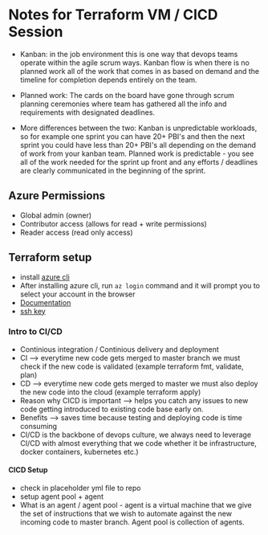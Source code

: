 # Notes for Terraform VM / CICD Session
- Kanban: in the job environment this is one way that devops teams operate within the agile scrum ways. Kanban flow is when there is no planned work all of the work that comes in as based on demand and the timeline for completion depends entirely on the team.

- Planned work: The cards on the board have gone through scrum planning ceremonies where team has gathered all the info and requirements with designated deadlines.

- More differences between the two: Kanban is unpredictable workloads, so for example one sprint you can have 20+ PBI's and then the next sprint you could have less than 20+ PBI's all depending on the demand of work from your kanban team. Planned work is predictable - you see all of the work needed for the sprint up front and any efforts / deadlines are clearly communicated in the beginning of the sprint. 

## Azure Permissions
- Global admin (owner)
- Contributor access (allows for read + write permissions)
- Reader access (read only access)

## Terraform setup
- install [azure cli](https://learn.microsoft.com/en-us/cli/azure/install-azure-cli)
- After installing azure cli, run ```az login``` command and it will prompt you to select your account in the browser
- [Documentation](https://registry.terraform.io/providers/hashicorp/azurerm/latest/docs/guides/azure_cli)
- [ssh key](https://learn.microsoft.com/en-us/azure/virtual-machines/linux/mac-create-ssh-keys)

### Intro to CI/CD
- Continious integration / Continious delivery and deployment
- CI --> everytime new code gets merged to master branch we must check if the new code is validated (example terraform fmt, validate, plan)
- CD --> everytime new code gets merged to master we must also deploy the new code into the cloud (example terraform apply)
- Reason why CICD is important --> helps you catch any issues to new code getting introduced to existing code base early on.
- Benefits --> saves time because testing and deploying code is time consuming
- CI/CD is the backbone of devops culture, we always need to leverage CI/CD with almost everything that we code whether it be infrastructure, docker containers, kubernetes etc.)

#### CICD Setup
- check in placeholder yml file to repo
- setup agent pool + agent 
- What is an agent / agent pool - agent is a virtual machine that we give the set of instructions that we wish to automate against the new incoming code to master branch. Agent pool is collection of agents. 